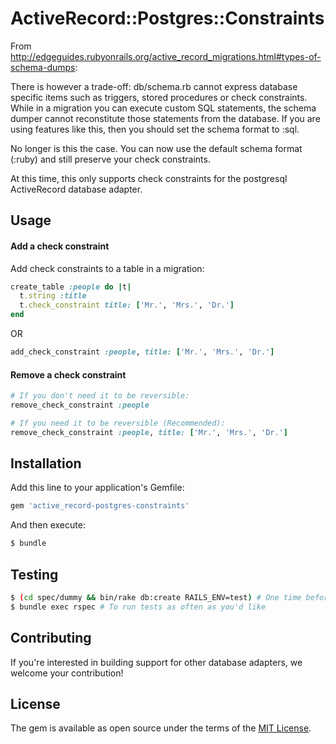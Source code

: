# ActiveRecord::Postgres::Constraints

From http://edgeguides.rubyonrails.org/active_record_migrations.html#types-of-schema-dumps:

   There is however a trade-off: db/schema.rb cannot express database
   specific items such as triggers, stored procedures or check constraints.
   While in a migration you can execute custom SQL statements, the schema
   dumper cannot reconstitute those statements from the database. If you are
   using features like this, then you should set the schema format to :sql.

No longer is this the case.  You can now use the default schema format
(:ruby) and still preserve your check constraints.

At this time, this only supports check constraints for the postgresql ActiveRecord database adapter.

## Usage

#### Add a check constraint
Add check constraints to a table in a migration:

```ruby
create_table :people do |t|
  t.string :title
  t.check_constraint title: ['Mr.', 'Mrs.', 'Dr.']
end
```

OR

```ruby
add_check_constraint :people, title: ['Mr.', 'Mrs.', 'Dr.']
```

#### Remove a check constraint

```ruby
# If you don't need it to be reversible:
remove_check_constraint :people

# If you need it to be reversible (Recommended):
remove_check_constraint :people, title: ['Mr.', 'Mrs.', 'Dr.']
```

## Installation
Add this line to your application's Gemfile:

```ruby
gem 'active_record-postgres-constraints'
```

And then execute:

```bash
$ bundle
```

## Testing
```bash
$ (cd spec/dummy && bin/rake db:create RAILS_ENV=test) # One time before running tests
$ bundle exec rspec # To run tests as often as you'd like
```

## Contributing
If you're interested in building support for other database adapters, we welcome your contribution!

## License
The gem is available as open source under the terms of the [MIT License](http://opensource.org/licenses/MIT).
